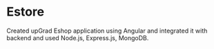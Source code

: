 # Estore
Created upGrad Eshop application using Angular and integrated it with backend and used Node.js, Express.js, MongoDB.
